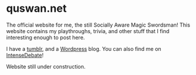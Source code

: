 # quswan.net
The official website for me, the still Socially Aware Magic Swordsman! This website contains my playthroughs, trivia, and other stuff that I find interesting enough to post here.

I have a [tumblr][tumblr], and a [Wordpress][wordpress] blog. You can also find me on [IntenseDebate][intensedebate]!

Website still under construction.

[tumblr]: https://ocamposmoon.tumblr.com/
[wordpress]: https://ocamposbook.wordpress.com/
[intensedebate]: http://intensedebate.com/people/OcamposMoon/

